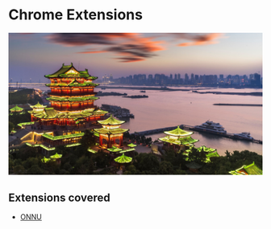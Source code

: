 # Chrome Extensions

![arch](../img/cover/chromecast-arch-1.jpg)
## Extensions covered

- [ONNU](./onnu.md)